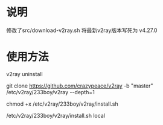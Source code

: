 # 说明
修改了src/download-v2ray.sh
将最新v2ray版本写死为 v4.27.0

# 使用方法
v2ray uninstall

git clone https://github.com/crazypeace/v2ray -b "master" /etc/v2ray/233boy/v2ray --depth=1

chmod +x /etc/v2ray/233boy/v2ray/install.sh

/etc/v2ray/233boy/v2ray/install.sh local
